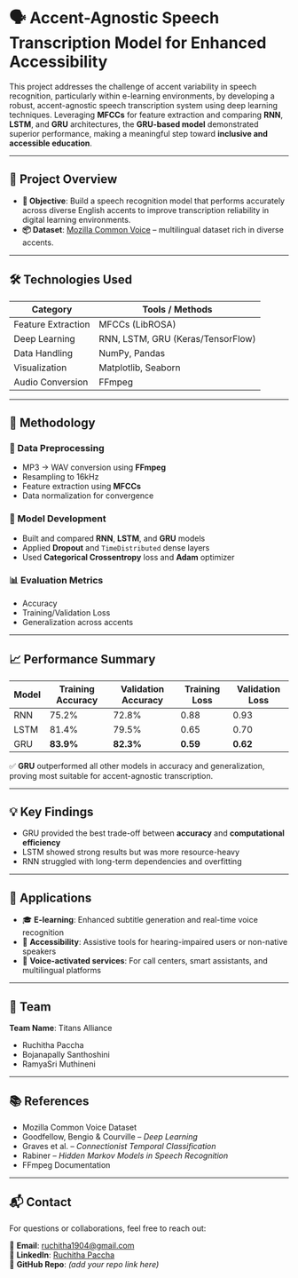 # 🗣️ Accent-Agnostic Speech Transcription Model for Enhanced Accessibility

This project addresses the challenge of accent variability in speech recognition, particularly within e-learning environments, by developing a robust, accent-agnostic speech transcription system using deep learning techniques. Leveraging **MFCCs** for feature extraction and comparing **RNN**, **LSTM**, and **GRU** architectures, the **GRU-based model** demonstrated superior performance, making a meaningful step toward **inclusive and accessible education**.

---

## 🧠 Project Overview

- **🎯 Objective**: Build a speech recognition model that performs accurately across diverse English accents to improve transcription reliability in digital learning environments.
- **📦 Dataset**: [Mozilla Common Voice](https://commonvoice.mozilla.org/en/datasets) – multilingual dataset rich in diverse accents.

---

## 🛠️ Technologies Used

| Category            | Tools / Methods                           |
|---------------------|--------------------------------------------|
| Feature Extraction  | MFCCs (LibROSA)                            |
| Deep Learning       | RNN, LSTM, GRU (Keras/TensorFlow)          |
| Data Handling       | NumPy, Pandas                              |
| Visualization       | Matplotlib, Seaborn                        |
| Audio Conversion    | FFmpeg                                     |

---

## 🔄 Methodology

### 🔁 Data Preprocessing
- MP3 → WAV conversion using **FFmpeg**
- Resampling to 16kHz
- Feature extraction using **MFCCs**
- Data normalization for convergence

### 🧠 Model Development
- Built and compared **RNN**, **LSTM**, and **GRU** models
- Applied **Dropout** and `TimeDistributed` dense layers
- Used **Categorical Crossentropy** loss and **Adam** optimizer

### 📊 Evaluation Metrics
- Accuracy
- Training/Validation Loss
- Generalization across accents

---

## 📈 Performance Summary

| Model | Training Accuracy | Validation Accuracy | Training Loss | Validation Loss |
|-------|-------------------|---------------------|----------------|-----------------|
| RNN   | 75.2%             | 72.8%               | 0.88           | 0.93            |
| LSTM  | 81.4%             | 79.5%               | 0.65           | 0.70            |
| GRU   | **83.9%**         | **82.3%**           | **0.59**       | **0.62**        |

✅ **GRU** outperformed all other models in accuracy and generalization, proving most suitable for accent-agnostic transcription.

---

## 💡 Key Findings

- GRU provided the best trade-off between **accuracy** and **computational efficiency**
- LSTM showed strong results but was more resource-heavy
- RNN struggled with long-term dependencies and overfitting

---

## 🧩 Applications

- 🎓 **E-learning**: Enhanced subtitle generation and real-time voice recognition
- 🧏 **Accessibility**: Assistive tools for hearing-impaired users or non-native speakers
- 💼 **Voice-activated services**: For call centers, smart assistants, and multilingual platforms

---

## 👥 Team

**Team Name**: Titans Alliance  
- Ruchitha Paccha  
- Bojanapally Santhoshini  
- RamyaSri Muthineni

---

## 📚 References

- Mozilla Common Voice Dataset  
- Goodfellow, Bengio & Courville – *Deep Learning*  
- Graves et al. – *Connectionist Temporal Classification*  
- Rabiner – *Hidden Markov Models in Speech Recognition*  
- FFmpeg Documentation

---

## 📬 Contact

For questions or collaborations, feel free to reach out:

📧 **Email**: ruchitha1904@gmail.com  
🔗 **LinkedIn**: [Ruchitha Paccha](https://www.linkedin.com/in/ruchitha-chowdary-paccha)  
📁 **GitHub Repo**: *(add your repo link here)*  

